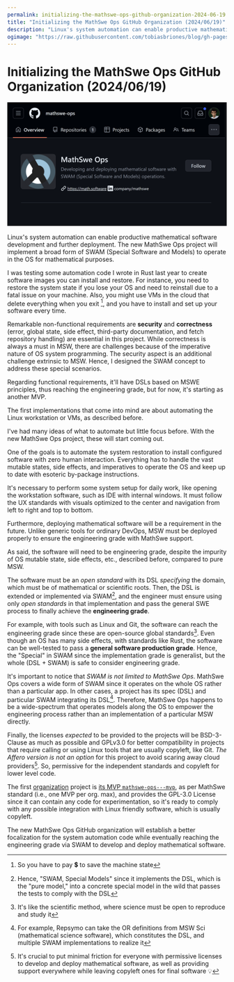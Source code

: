 ```yaml
---
permalink: initializing-the-mathswe-ops-github-organization-2024-06-19
title: "Initializing the MathSwe Ops GitHub Organization (2024/06/19)"
description: "Linux's system automation can enable productive mathematical software development and further deployment. The new MathSwe Ops project will implement a broad form of SWAM (Special Software and Models) to operate in the OS for mathematical purposes."
ogimage: "https://raw.githubusercontent.com/tobiasbriones/blog/gh-pages/initializing-the-mathswe-ops-github-organization-2024-06-19/images/initializing-the-mathswe-ops-github-organization-2024-06-19.png"
---
```



<!-- Copyright (c) 2024 Tobias Briones. All rights reserved. -->
<!-- SPDX-License-Identifier: CC-BY-4.0 -->
<!-- This file is part of https://github.com/tobiasbriones/blog -->

# Initializing the MathSwe Ops GitHub Organization (2024/06/19)

<img src="images\initializing-the-mathswe-ops-github-organization-2024-06-19.png" alt="Initializing the MathSwe Ops GitHub Organization (2024/06/19)"/>


Linux's system automation can enable productive mathematical software
development and further deployment. The new MathSwe Ops project will implement a
broad form of SWAM (Special Software and Models) to operate in the OS for
mathematical purposes.

I was testing some automation code I wrote in Rust last year to create software
images you can install and restore. For instance, you need to restore the system
state if you lose your OS and need to reinstall due to a fatal issue on your
machine. Also, you might use VMs in the cloud that delete everything when you
exit [^1], and you have to install and set up your software every time.

[^1]: So you have to pay 💲 to save the machine state

Remarkable non-functional requirements are **security** and
**correctness** (error, global state, side effect, third-party documentation,
and fetch repository handling) are essential in this project. While correctness
is always a must in MSW, there are challenges because of the imperative nature
of OS system programming. The security aspect is an additional challenge
extrinsic to MSW. Hence, I designed the SWAM concept to address these special
scenarios.

Regarding functional requirements, it'll have DSLs based on MSWE principles,
thus reaching the engineering grade, but for now, it's starting as another MVP.

The first implementations that come into mind are about automating the Linux
workstation or VMs, as described before.

I've had many ideas of what to automate but little focus before. With the new
MathSwe Ops project, these will start coming out.

One of the goals is to automate the system restoration to install configured
software with zero human interaction. Everything has to handle the vast mutable
states, side effects, and imperatives to operate the OS and keep up to date with
esoteric by-package instructions.

It's necessary to perform some system setup for daily work, like opening the
workstation software, such as IDE with internal windows. It must follow the UX
standards with visuals optimized to the center and navigation from left to right
and top to bottom.

Furthermore, deploying mathematical software will be a requirement in the
future. Unlike generic tools for ordinary DevOps, MSW must be deployed
properly to ensure the engineering grade with MathSwe support.

As said, the software will need to be engineering grade, despite the impurity
of OS mutable state, side effects, etc., described before, compared to pure MSW.

The software must be an *open standard* with its DSL *specifying*
the domain, which must be of mathematical or scientific roots. Then, the DSL is
extended or implemented via SWAM[^2], and the engineer must ensure using only
*open standards* in that implementation and pass the general SWE process to
finally achieve the **engineering grade**.

[^2]: Hence, "SWAM, Special Models" since it implements the DSL, which is the
    "pure model," into a concrete special model in the wild that passes the
    tests to comply with the DSL

For example, with tools such as Linux and Git, the software can reach the
engineering grade since these are open-source global standards[^3]. Even though
an OS has many side effects, with standards like Rust, the software can be
well-tested to pass a **general software production grade**. Hence, the
"Special" in SWAM since the implementation grade is generalist, but the whole
(DSL + SWAM) is safe to consider engineering grade.

[^3]: It's like the scientific method, where science must be open to reproduce
    and study it

It's important to notice that *SWAM is not limited to MathSwe Ops*. MathSwe Ops
covers a wide form of SWAM since it operates on the whole OS rather than a
particular app. In other cases, a project has its spec
(DSL) and particular SWAM integrating its DSL[^4]. Therefore, MathSwe Ops
happens to be a wide-spectrum that operates models along the OS to empower the
engineering process rather than an implementation of a particular MSW directly.

[^4]: For example, Repsymo can take the OR definitions from MSW Sci
    (mathematical science software), which constitutes the DSL, and multiple
    SWAM implementations to realize it

Finally, the licenses *expected* to be provided to the projects will be
BSD-3-Clause as much as possible and GPLv3.0 for better compatibility in
projects that require calling or using Linux tools that are usually copyleft,
like Git. *The Affero version is not an option* for this project to avoid
scaring away cloud providers[^5]. So, permissive for the independent standards
and copyleft for lower level code.

[^5]: It's crucial to put minimal friction for everyone with permissive
    licenses to develop and deploy mathematical software, as well as providing
    support everywhere while leaving copyleft ones for final software 💡

The first [organization](https://github.com/mathswe-ops) project
is [its MVP `mathswe-ops---mvp`](https://github.com/mathswe-ops/mathswe-ops---mvp),
as per MathSwe standard (i.e., one MVP per org. max), and provides the GPL-3.0
License since it can contain any code for experimentation, so it's ready to
comply with any possible integration with Linux friendly software, which is
usually copyleft.

The new MathSwe Ops GitHub organization will establish a better focalization for
the system automation code while eventually reaching the engineering grade via
SWAM to develop and deploy mathematical software.






